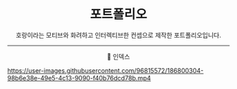 <h1 align = 'center'> 포트폴리오 </h1>

<p align = 'center'> 호랑이라는 모티브와 화려하고 인터렉티브한 컨셉으로 제작한 포트폴리오입니다.</p>

---

<p align = 'center'> 📌 인덱스 </p>

https://user-images.githubusercontent.com/96815572/186800304-98b6e38e-49e5-4c13-9090-f40b76dcd78b.mp4
